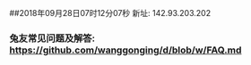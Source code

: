 ##2018年09月28日07时12分07秒 新址: 142.93.203.202
### 兔友常见问题及解答: https://github.com/wanggonging/d/blob/w/FAQ.md
